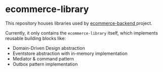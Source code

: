 # ecommerce-library
This repository houses libraries used by [ecommerce-backend
](https://github.com/SzczygielDev/ecommerce-backend) project. 

Currently, it only contains the `ecommerce-library` itself, which implements reusable building blocks like:
- Domain-Driven Design abstraction
- Eventstore abstraction with in-memory implementation
- Mediator & command pattern
- Outbox pattern implementation